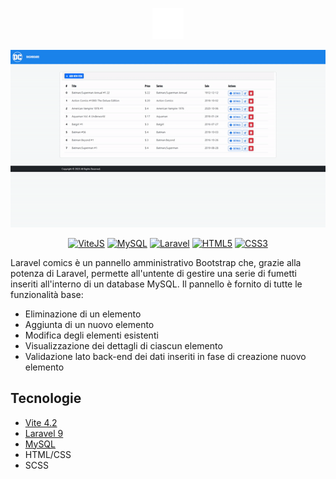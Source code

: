 <!---
LOGO
-->

<p align="center">
  <img src="https://github.com/mattiamoneta/laravel-dc-comics/blob/master/resources/img/dc-logo.png" alt="DC Logo" height="50px"/>
</p>

<!---
THUMBNAIL GIF
-->

<p align="center">
  <img src="https://github.com/mattiamoneta/laravel-dc-comics/blob/master/thumbnail.gif" alt="Laravel DC Comics"/>
</p>

<!---
SHIELDS.IO

Syntax: <a href="website"><img src="https://img.shields.io/badge/-LABEL-COLORHEX?logo=SIMPLELOGONAME&logoColor=white" alt="LABELALT"></a>
-->
<p align="center">
  <a href="https://vitejs.dev/"><img src="https://img.shields.io/badge/-ViteJS-646CFF?logo=vite&logoColor=white" alt="ViteJS"></a>
  <a href="https://www.mysql.com/it/"><img src="https://img.shields.io/badge/-MySQL-4479A1?logo=MySQL&logoColor=white" alt="MySQL"></a>
  <a href="https://www.laravel.com"><img src="https://img.shields.io/badge/-Laravel-FF2D20?logo=Laravel&logoColor=white" alt="Laravel"></a>
  <a href="#"><img src="https://img.shields.io/badge/-HTML5-E34F26?logo=html5&logoColor=white" alt="HTML5"></a>
  <a href="#"><img src="https://img.shields.io/badge/-CSS3-1572B6?logo=css3&logoColor=white" alt="CSS3"></a>
</p>

Laravel comics è un pannello amministrativo Bootstrap che, grazie alla potenza di Laravel, permette all'untente di gestire una serie di fumetti inseriti all'interno di un database MySQL.
Il pannello è fornito di tutte le funzionalità base:

- Eliminazione di un elemento
- Aggiunta di un nuovo elemento
- Modifica degli elementi esistenti
- Visualizzazione dei dettagli di ciascun elemento
- Validazione lato back-end dei dati inseriti in fase di creazione nuovo elemento


## Tecnologie

- [Vite 4.2](https://vitejs.dev/)
- [Laravel 9](https://laravel.com/)
- [MySQL](https://www.mysql.com/it/)
- HTML/CSS
- SCSS
